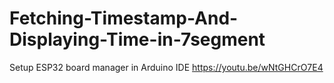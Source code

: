 # Fetching-Timestamp-And-Displaying-Time-in-7segment

Setup ESP32 board manager in Arduino IDE
https://youtu.be/wNtGHCrO7E4
